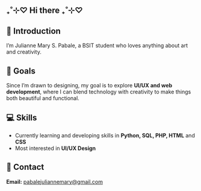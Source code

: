 ## ₊˚⊹♡ Hi there ₊˚⊹♡

## 🌸 Introduction  
I’m Julianne Mary S. Pabale, a BSIT student who loves anything about art and creativity.

## 🎀 Goals
Since I’m drawn to designing, my goal is to explore **UI/UX and web development**, where I can blend technology with creativity to make things both beautiful and functional.

## 💻 Skills

- Currently learning and developing skills in **Python, SQL, PHP, HTML** and **CSS**
- Most interested in **UI/UX Design**

## 💌 Contact

**Email:** pabalejuliannemary@gmail.com

